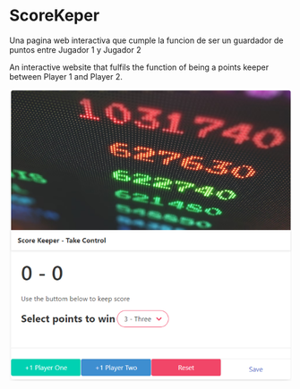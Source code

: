 # ScoreKeper
Una pagina web interactiva que cumple la funcion de ser un guardador de puntos entre Jugador 1 y Jugador 2

An interactive website that fulfils the function of being a points keeper between Player 1 and Player 2.

<img src="https://github.com/AgusBaez/ScoreKeper/blob/main/assets/scoreKepper.png?raw=true" />
